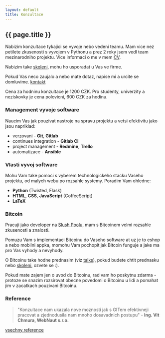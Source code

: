 ```yaml
---
layout: default
title: Konzultace
---
```


## {{ page.title }}

Nabizim konzultace tykajici se vyvoje nebo vedeni teamu. Mam vice nez petilete zkusenosti s vyvojem v Pythonu a prez 2 roky jsem vedl team mezinarodniho projektu. Vice informaci o me v mem [CV](/resume.pdf).

Nabizim take [skoleni](/skoleni/), mohu ho usporadat u Vas ve firme.

Pokud Vas neco zaujalo a nebo mate dotaz, napise mi a urcite se domluvime. [kontakt](/contact.html)

Cena za hodninu konzultace je 1200 CZK. Pro studenty, univerzity a neziskovky je cena polovicni, 600 CZK za hodinu.


### Management vyvoje software

Naucim Vas jak pouzivat nastroje na spravu projektu a vetsi efektivitu jako jsou napriklad:

- verzovani - __Git__, __Gitlab__
- continues integration - __Gitlab CI__
- project management - __Redmine__, __Trello__
- automatizace - __Ansible__


### Vlasti vyvoj software

Mohu Vam take pomoci s vyberem technologickeho stacku Vaseho projektu, od malych webu po rozsahle systemy. Poradim Vam ohledne:

- __Python__ (Twisted, Flask)
- __HTML__, __CSS__, __JavaScript__ (CoffeeScript)
- __LaTeX__


### Bitcoin

Pracuji jako developer na [Slush Poolu](https://slushpool.com), mam s Bitcoinem velmi rozsahle zkusenosti a znalosti.

Pomuzu Vam s implementaci Bitcoinu do Vaseho software at uz je to eshop a nebo mobilni appka, momohu Vam pochopit jak Bitcoin funguje a jake ma pro Vas vyhody a nevyhody.

O Bitcoinu take hodne prednasim (viz [talks](/talks/)), pokud budete chtit prednasku nebo [skoleni](/skoleni/), ozvete se :).

Pokud mate zajem jen o uvod do Bitcoinu, rad vam ho poskytnu zdarma - protoze se snazim rozsirovat obecne povedomi o Bitcoinu u lidi a pomahat jim v zacatkach pouzivani Bitcoinu.


### Reference

> "Konzultace nam ukazala nove moznosti jak s GITem efektivneji pracovat a zjednodusila nam mnoho dosavadnich postupu" - __Ing. Vit Chmura, WebNaut s.r.o.__

[vsechny reference](/references.html)
